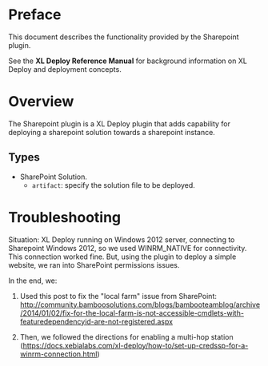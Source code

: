 # Preface #

This document describes the functionality provided by the Sharepoint plugin.

See the **XL Deploy Reference Manual** for background information on XL Deploy and deployment concepts.

# Overview #

The Sharepoint plugin is a XL Deploy plugin that adds capability for deploying a sharepoint solution towards a sharepoint instance.

## Types ##

+ SharePoint Solution. 
  * `artifact`: specify the solution file to be deployed.  

# Troubleshooting #

Situation:  XL Deploy running on Windows 2012 server, connecting to Sharepoint Windows 2012, so we used WINRM_NATIVE for connectivity.  This connection worked fine.   But, using the plugin to deploy a simple website, we ran into SharePoint permissions issues.

In the end, we:

1. Used this post to fix the "local farm" issue from SharePoint: http://community.bamboosolutions.com/blogs/bambooteamblog/archive/2014/01/02/fix-for-the-local-farm-is-not-accessible-cmdlets-with-featuredependencyid-are-not-registered.aspx

2. Then, we followed the directions for enabling a multi-hop station (https://docs.xebialabs.com/xl-deploy/how-to/set-up-credssp-for-a-winrm-connection.html)
